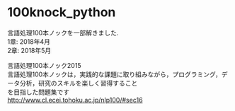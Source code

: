 # 100knock_python
言語処理100本ノックを一部解きました.</br>
1章: 2018年4月</br>
2章: 2018年5月</br>

言語処理100本ノック2015</br>
言語処理100本ノックは，実践的な課題に取り組みながら，プログラミング，データ分析，研究のスキルを楽しく習得すること</br>を目指した問題集です</br>
http://www.cl.ecei.tohoku.ac.jp/nlp100/#sec16
